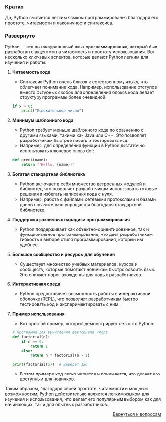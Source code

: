 ### Кратко

Да, Python считается легким языком программирования благодаря его простоте, читаемости и лаконичности синтаксиса.

### Развернуто

Python — это высокоуровневый язык программирования, который был разработан с акцентом на читаемость и простоту
использования. Вот несколько ключевых аспектов, которые делают Python легким для изучения и работы:

1. **Читаемость кода**
    - Синтаксис Python очень близок к естественному языку, что облегчает понимание кода. Например, использование
      отступов вместо фигурных скобок для определения блоков кода делает структуру программы более очевидной.
    ```Python
    if x > 0:
        print("Положительное число")
    ```

2. **Минимум шаблонного кода**
    - Python требует меньше шаблонного кода по сравнению с другими языками, такими как Java или C++. Это позволяет
      разработчикам быстрее писать и тестировать код.
    - Например, для определения функции в Python достаточно использовать ключевое слово def:
    ```Python
    def greet(name):
        return f"Hello, {name}!"
    ```

3. **Богатая стандартная библиотека**
    - Python включает в себя множество встроенных модулей и библиотек, что позволяет разработчикам использовать готовые
      решения и избегать написания кода с нуля.
    - Например, работа с файлами, сетевыми протоколами и базами данных значительно упрощается благодаря стандартной
      библиотеке.

4. **Поддержка различных парадигм программирования**
    - Python поддерживает как объектно-ориентированное, так и функциональное программирование, что дает разработчикам
      гибкость в выборе стиля программирования, который им удобнее.

5. **Большое сообщество и ресурсы для обучения**
    - Существует множество учебных материалов, курсов и сообществ, которые помогают новичкам быстро освоить язык. Это
      снижает порог вхождения для новых разработчиков.

6. **Интерактивная среда**
    - Python предоставляет возможность работы в интерактивной оболочке (REPL), что позволяет разработчикам быстро
      тестировать код и экспериментировать с ним.

7. **Пример использования**
    - Вот простой пример, который демонстрирует легкость Python:
    ```Python
    # Программа для вычисления факториала числа
    def factorial(n):
        if n == 0:
            return 1
        else:
            return n * factorial(n - 1)

    print(factorial(5))  # Выведет 120
    ```
    - В этом примере код легко читается и понимается, что делает его доступным для новичков.

Таким образом, благодаря своей простоте, читаемости и мощным возможностям, Python действительно является легким языком
для изучения и использования, что делает его популярным выбором как для начинающих, так и для опытных разработчиков.

<div align="right">

[Вернуться к вопросам](../Вопросы.md)

</div>
